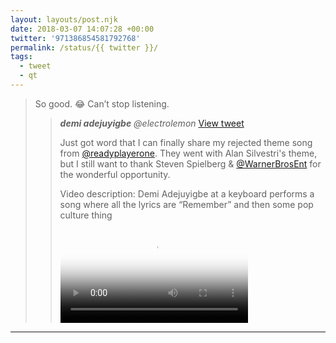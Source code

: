 ```yaml
---
layout: layouts/post.njk
date: 2018-03-07 14:07:28 +00:00
twitter: '971386854581792768'
permalink: /status/{{ twitter }}/
tags: 
  - tweet
  - qt
---
```


> So good. 😂 Can’t stop listening. 
> 
> > <cite>**demi adejuyigbe** @electrolemon</cite> [View tweet](https://twitter.com/electrolemon/status/971208968323280896)
> > 
> > Just got word that I can finally share my rejected theme song from [@readyplayerone](https://twitter.com/readyplayerone). They went with Alan Silvestri's theme, but I still want to thank Steven Spielberg & [@WarnerBrosEnt](https://twitter.com/WarnerBrosEnt) for the wonderful opportunity.
> > 
> > <p class="sr-only">Video description: Demi Adejuyigbe at a keyboard performs a song where all the lyrics are “Remember” and then some pop culture thing</p>
> > 
> > <video controls preload="metadata" poster="/img/_qt/1EamOamKbAL3052C.jpg"><source src="/img/_qt/IrArTFADXlhbTROO.mp4">Your browser does not support the video tag.</video>

---

